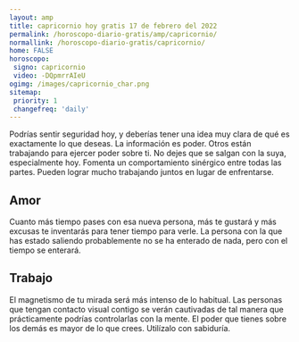 ```yaml
---
layout: amp
title: capricornio hoy gratis 17 de febrero del 2022 
permalink: /horoscopo-diario-gratis/amp/capricornio/
normallink: /horoscopo-diario-gratis/capricornio/
home: FALSE
horoscopo:
 signo: capricornio
 video: -DQpmrrAIeU
ogimg: /images/capricornio_char.png
sitemap:
 priority: 1
 changefreq: 'daily'
---
```



Podrías sentir seguridad hoy, y deberías tener una idea muy clara de qué es exactamente lo que deseas. La información es poder. Otros están trabajando para ejercer poder sobre ti. No dejes que se salgan con la suya, especialmente hoy. Fomenta un comportamiento sinérgico entre todas las partes. Pueden lograr mucho trabajando juntos en lugar de enfrentarse.

## Amor

Cuanto más tiempo pases con esa nueva persona, más te gustará y más excusas te inventarás para tener tiempo para verle. La persona con la que has estado saliendo probablemente no se ha enterado de nada, pero con el tiempo se enterará.

## Trabajo

El magnetismo de tu mirada será más intenso de lo habitual. Las personas que tengan contacto visual contigo se verán cautivadas de tal manera que prácticamente podrías controlarlas con la mente. El poder que tienes sobre los demás es mayor de lo que crees. Utilízalo con sabiduría.
